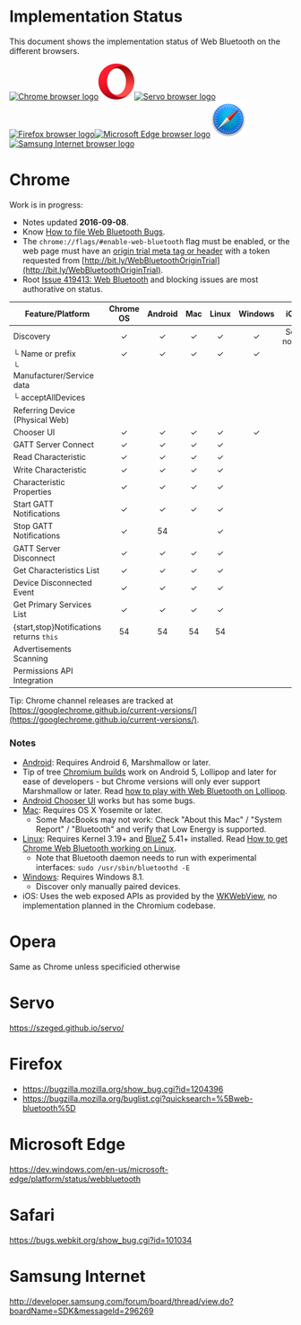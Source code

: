 # Implementation Status
This document shows the implementation status of Web Bluetooth on the
different browsers.

<a href="#chrome"><img width=64 src="https://raw.githubusercontent.com/alrra/browser-logos/master/chrome/chrome_128x128.png" alt="Chrome browser logo"></a><a href="#opera"><img width=64 src="https://raw.githubusercontent.com/alrra/browser-logos/master/opera/opera_128x128.png" alt="Opera browser logo"></a><a href="#servo"><img width=64 src="https://raw.githubusercontent.com/alrra/browser-logos/master/browser.html/browser.html_128x128.png" alt="Servo browser logo"></a><a href="#firefox"><img width=64 src="https://raw.githubusercontent.com/alrra/browser-logos/master/firefox/firefox_128x128.png" alt="Firefox browser logo"></a><a href="#microsoft-edge"><img width=64 src="https://raw.githubusercontent.com/alrra/browser-logos/master/edge/edge_128x128.png" alt="Microsoft Edge browser logo"></a><a href="#microsoft-edge"><img width=64 src="https://raw.githubusercontent.com/alrra/browser-logos/master/safari/safari_128x128.png" alt="Safari browser logo"></a><a href="#samsung-internet"><img width=64 src="https://raw.githubusercontent.com/alrra/browser-logos/master/samsung-internet/samsung-internet_128x128.png" alt="Samsung Internet browser logo"></a>

# Chrome
Work is in progress:
* Notes updated **2016-09-08**.
* Know [How to file Web Bluetooth Bugs](https://www.chromium.org/developers/how-tos/file-web-bluetooth-bugs).
* The `chrome://flags/#enable-web-bluetooth` flag must be enabled, or the web page must have an [origin trial meta tag or header](https://github.com/jpchase/OriginTrials/blob/gh-pages/developer-guide.md) with a token requested from [http://bit.ly/WebBluetoothOriginTrial](http://bit.ly/WebBluetoothOriginTrial).
* Root [Issue 419413: Web Bluetooth](https://code.google.com/p/chromium/issues/detail?id=419413) and blocking issues are most authorative on status.

Feature/Platform          | Chrome OS | Android | Mac | Linux | Windows | iOS
------------------------- | :-------: | :-----: | :-: | :---: | :-----: | :-:
Discovery                 | ✓         | ✓       | ✓   | ✓     | ✓       | See notes
└ Name or prefix          | ✓         | ✓       | ✓   | ✓     | ✓       |
└ Manufacturer/Service data |         |         |     |       |         |
└ acceptAllDevices        |           |         |     |       |         |
Referring Device (Physical Web) |     |         |     |       |         |
Chooser UI                | ✓         | ✓       | ✓   | ✓     | ✓       |
GATT Server Connect       | ✓         | ✓       | ✓   | ✓     |         |
Read Characteristic       | ✓         | ✓       | ✓   | ✓     |         |
Write Characteristic      | ✓         | ✓       | ✓   | ✓     |         |
Characteristic Properties | ✓         | ✓       | ✓   | ✓     |         |
Start GATT Notifications  | ✓         | ✓       | ✓   | ✓     |         |
Stop GATT Notifications   | ✓         | 54      |     | ✓     |         |
GATT Server Disconnect    | ✓         | ✓       | ✓   | ✓     |         |
Get Characteristics List  | ✓         | ✓       | ✓   | ✓     |         |
Device Disconnected Event | ✓         | ✓       | ✓   | ✓     |         |
Get Primary Services List | ✓         | ✓      | ✓   | ✓     |         |
{start,stop}Notifications returns `this` | 54 | 54 | 54 | 54  |         |
Advertisements Scanning   |           |         |     |       |         |
Permissions API Integration |         |         |     |       |         |

Tip: Chrome channel releases are tracked at [https://googlechrome.github.io/current-versions/](https://googlechrome.github.io/current-versions/).

### Notes

* [Android](https://crbug.com/471536): Requires Android 6, Marshmallow or later.
 * Tip of tree [Chromium builds](https://download-chromium.appspot.com/?platform=Android&type=snapshots) work on Android 5, Lollipop and later for ease of developers - but Chrome versions will only ever support Marshmallow or later. Read [how to play with Web Bluetooth on Lollipop](http://stackoverflow.com/q/34810194/422957).
 * [Android Chooser UI](https://crbug.com/436280) works but has some bugs.
* [Mac](https://crbug.com/364359): Requires OS X Yosemite or later.
  * Some MacBooks may not work: Check "About this Mac" / "System Report" / "Bluetooth" and verify that Low Energy is supported.
* [Linux](https://crbug.com/570344): Requires Kernel 3.19+ and [BlueZ](http://www.bluez.org/) 5.41+ installed. Read [How to get Chrome Web Bluetooth working on Linux](https://acassis.wordpress.com/2016/06/28/how-to-get-chrome-web-bluetooth-working-on-linux/).
  * Note that Bluetooth daemon needs to run with experimental interfaces: `sudo /usr/sbin/bluetoothd -E`
* [Windows](https://crbug.com/507419): Requires Windows 8.1.
  * Discover only manually paired devices.
* iOS: Uses the web exposed APIs as provided by the [WKWebView](https://developer.apple.com/library/ios/documentation/WebKit/Reference/WKWebView_Ref/), no implementation planned in the Chromium codebase.

# Opera
Same as Chrome unless specificied otherwise

# Servo
https://szeged.github.io/servo/

# Firefox
- https://bugzilla.mozilla.org/show_bug.cgi?id=1204396
- https://bugzilla.mozilla.org/buglist.cgi?quicksearch=%5Bweb-bluetooth%5D

# Microsoft Edge
https://dev.windows.com/en-us/microsoft-edge/platform/status/webbluetooth

# Safari
https://bugs.webkit.org/show_bug.cgi?id=101034

# Samsung Internet
http://developer.samsung.com/forum/board/thread/view.do?boardName=SDK&messageId=296269
